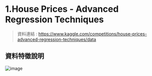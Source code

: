 # 1.House Prices - Advanced Regression Techniques
> 資料連結 : https://www.kaggle.com/competitions/house-prices-advanced-regression-techniques/data
## 資料特徵說明
![image](https://github.com/Ricky7737/DataTrain/assets/58324475/39ba72ec-8797-43b4-871f-12d375dfa848)
